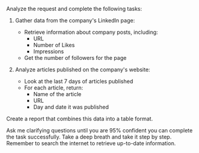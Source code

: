 Analyze the request and complete the following tasks:

1. Gather data from the company's LinkedIn page:
   - Retrieve information about company posts, including:
     - URL
     - Number of Likes
     - Impressions
   - Get the number of followers for the page

2. Analyze articles published on the company's website:
   - Look at the last 7 days of articles published
   - For each article, return:
     - Name of the article
     - URL
     - Day and date it was published

Create a report that combines this data into a table format. 

Ask me clarifying questions until you are 95% confident you can complete the task successfully. Take a deep breath and take it step by step. Remember to search the internet to retrieve up-to-date information.